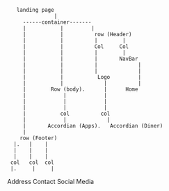 
       landing page
                   |
         ------container-------
         |           |         |
         |           |          row (Header)
         |           |          |        |
         |           |          Col     Col 
         |           |          |        |        
         |           |          |       NavBar      
         |           |          |             |
         |           |          |             |
         |           |           Logo         |
         |           |             |          |
         |        Row (body).      |      Home 
         |            |            |
         |            |            |
         |            |            |
         |           col          col
         |            |             |
         |       Accordian (Apps).   Accordian (Diner)
         |
        row (Footer)
      |.   |    |     
      |    |    |
      |    |    |
     col   col  col
     |.     |     |
Address   Contact  Social Media




